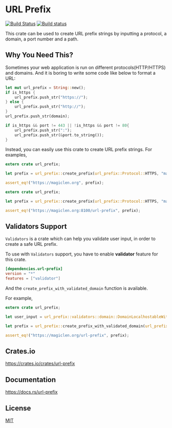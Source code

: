 URL Prefix
====================

[![Build Status](https://travis-ci.org/magiclen/url-prefix.svg?branch=master)](https://travis-ci.org/magiclen/url-prefix)
[![Build status](https://ci.appveyor.com/api/projects/status/um6hn4u0122dfmvy/branch/master?svg=true)](https://ci.appveyor.com/project/magiclen/url-prefix/branch/master)

This crate can be used to create URL prefix strings by inputting a protocol, a domain, a port number and a path.

## Why You Need This?

Sometimes your web application is run on different protocols(HTTP/HTTPS) and domains. And it is boring to write some code like below to format a URL:

```rust
let mut url_prefix = String::new();
if is_https {
    url_prefix.push_str("https://");
} else {
    url_prefix.push_str("http://");
}
url_prefix.push_str(domain);

if is_https && port != 443 || !is_https && port != 80{
    url_prefix.push_str(":");
    url_prefix.push_str(&port.to_string());
}
```

Instead, you can easily use this crate to create URL prefix strings. For examples,

```rust
extern crate url_prefix;

let prefix = url_prefix::create_prefix(url_prefix::Protocol::HTTPS, "magiclen.org", None, None);

assert_eq!("https://magiclen.org", prefix);
```

```rust
extern crate url_prefix;

let prefix = url_prefix::create_prefix(url_prefix::Protocol::HTTPS, "magiclen.org", Some(8100), Some("url-prefix"));

assert_eq!("https://magiclen.org:8100/url-prefix", prefix);
```

## Validators Support

`Validators` is a crate which can help you validate user input, in order to create a safe URL prefix.

To use with `Validators` support, you have to enable **validator** feature for this crate.

```toml
[dependencies.url-prefix]
version = "*"
features = ["validator"]
```
And the `create_prefix_with_validated_domain` function is available.

For example,

```rust
extern crate url_prefix;

let user_input = url_prefix::validators::domain::DomainLocalhostableWithPort::from_str("magiclen.org:443").unwrap();

let prefix = url_prefix::create_prefix_with_validated_domain(url_prefix::Protocol::HTTPS, user_input.as_domain(), Some("url-prefix"));

assert_eq!("https://magiclen.org/url-prefix", prefix);
```

## Crates.io

https://crates.io/crates/url-prefix

## Documentation

https://docs.rs/url-prefix

## License

[MIT](LICENSE)